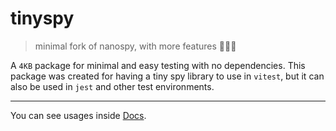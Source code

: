 # tinyspy

> minimal fork of nanospy, with more features 🕵🏻‍♂️

A `4KB` package for minimal and easy testing with no dependencies.
This package was created for having a tiny spy library to use in `vitest`, but it can also be used in `jest` and other test environments.

---

You can see usages inside [Docs](./docs/index.md).
